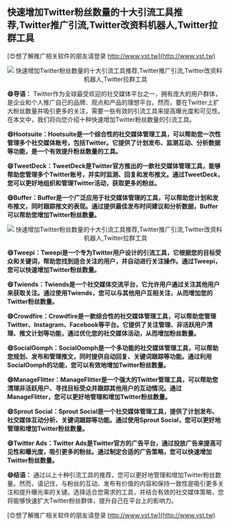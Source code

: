 ## **快速增加Twitter粉丝数量的十大引流工具推荐,Twitter推广引流,Twitter改资料机器人,Twitter拉群工具**

[😍想了解推广相关软件的朋友请登录 http://www.vst.tw](http://www.vst.tw)

 <center><img src="https://vst.tw/MP4/tuiguang/png/8.png" alt="快速增加Twitter粉丝数量的十大引流工具推荐,Twitter推广引流,Twitter改资料机器人,Twitter拉群工具"></center>

**😄导语：**
Twitter作为全球最受欢迎的社交媒体平台之一，拥有庞大的用户群体，是企业和个人推广自己的品牌、观点和产品的理想平台。然而，要在Twitter上扩大粉丝数量并吸引更多的关注，需要一些有效的引流工具来提高曝光度和可见性。在本文中，我们将向您介绍十种快速增加Twitter粉丝数量的引流工具。

**😄Hootsuite：Hootsuite是一个综合性的社交媒体管理工具，可以帮助您一次性管理多个社交媒体账号，包括Twitter。它提供了计划发布、监测互动、分析数据等功能，是一个有效提升粉丝数量的工具。**

**😄TweetDeck：TweetDeck是Twitter官方推出的一款社交媒体管理工具，能够帮助您管理多个Twitter账号，并实时监测、回复和发布推文。通过TweetDeck，您可以更好地组织和管理Twitter活动，获取更多的粉丝。**

**😄Buffer：Buffer是一个广泛应用于社交媒体管理的工具，可以帮助您计划和发布推文，同时跟踪推文的表现。通过提供最佳发布时间建议和分析数据，Buffer可以帮助您增加Twitter粉丝数量。**

 <center><img src="https://vst.tw/MP4/tuiguang/png/1.png" alt="快速增加Twitter粉丝数量的十大引流工具推荐,Twitter推广引流,Twitter改资料机器人,Twitter拉群工具"></center>

**😄Tweepi：Tweepi是一个专为Twitter用户设计的引流工具，它根据您的目标受众和关键词，帮助您找到适合关注的用户，并自动进行关注操作。通过Tweepi，您可以快速增加Twitter粉丝数量。**

**😄Twiends：Twiends是一个社交媒体交流平台，它允许用户通过关注其他用户来获取关注。通过使用Twiends，您可以与其他用户互相关注，从而增加您的Twitter粉丝数量。**

**😄Crowdfire：Crowdfire是一款综合性的社交媒体管理工具，可以帮助您管理Twitter、Instagram、Facebook等平台。它提供了关注管理、非活跃用户清理、推文计划等功能，通过优化您的社交媒体活动，从而增加粉丝数量。**

**😄SocialOomph：SocialOomph是一个多功能的社交媒体管理工具，可以帮助您规划、发布和管理推文，同时提供自动回复、关键词跟踪等功能。通过利用SocialOomph的功能，您可以有效地增加Twitter粉丝数量。**

**😄ManageFlitter：ManageFlitter是一个强大的Twitter管理工具，可以帮助您清理非活跃用户、寻找目标受众并跟踪其他用户的互动情况。通过ManageFlitter，您可以更好地管理和增加Twitter粉丝数量。**

**😄Sprout Social：Sprout Social是一个社交媒体管理工具，提供了计划发布、社交媒体互动分析、关键词跟踪等功能。通过使用Sprout Social，您可以更好地管理和增加Twitter粉丝数量。**

**😄Twitter Ads：Twitter Ads是Twitter官方的广告平台，通过投放广告来提高可见性和曝光度，吸引更多的粉丝。通过制定合适的广告策略，您可以快速增加Twitter粉丝数量。**

**😄结语：**
通过以上十种引流工具的推荐，您可以更好地管理和增加Twitter粉丝数量。然而，请记住，与粉丝的互动、发布有价值的内容和保持一致性是吸引更多关注和提升曝光率的关键。选择适合您需求的工具，并结合有效的社交媒体策略，您将能够快速扩大Twitter粉丝群体，提升自己在平台上的影响力。

[😍想了解推广相关软件的朋友请登录 http://www.vst.tw](http://www.vst.tw)



